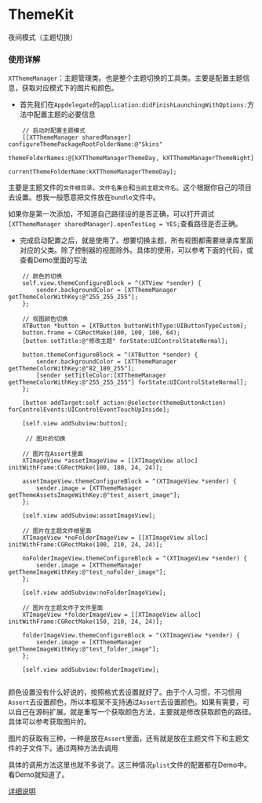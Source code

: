 # ThemeKit
夜间模式（主题切换）
### 使用详解

`XTThemeManager`：主题管理类。也是整个主题切换的工具类。主要是配置主题信息，获取对应模式下的图片和颜色。

* 首先我们在`Appdelegate`的`application:didFinishLaunchingWithOptions:`方法中配置主题的必要信息
    
```
    // 启动时配置主题模式
    [[XTThemeManager sharedManager] configureThemePackageRootFolderName:@"Skins"
                                                       themeFolderNames:@[kXTThemeManagerThemeDay, kXTThemeManagerThemeNight]
                                                 currentThemeFolderName:kXTThemeManagerThemeDay];
```

主要是主题文件的`文件根目录`、`文件名集合`和`当前主题文件名`。这个根据你自己的项目去设置。想我一般愿意把文件放在`bundle`文件中。

如果你是第一次添加，不知道自己路径设的是否正确，可以打开调试`[XTThemeManager sharedManager].openTestLog = YES;`查看路径是否正确。

* 完成启动配置之后，就是使用了。想要切换主题，所有视图都需要继承库里面对应的父类。除了控制器的视图除外。具体的使用，可以参考下面的代码，或查看Demo里面的写法

```
    // 颜色的切换
    self.view.themeConfigureBlock = ^(XTView *sender) {
        sender.backgroundColor = [XTThemeManager getThemeColorWithKey:@"255_255_255"];
    };
    
    // 视图颜色切换
    XTButton *button = [XTButton buttonWithType:UIButtonTypeCustom];
    button.frame = CGRectMake(100, 100, 100, 64);
    [button setTitle:@"修改主题" forState:UIControlStateNormal];
    
    button.themeConfigureBlock = ^(XTButton *sender) {
        sender.backgroundColor = [XTThemeManager getThemeColorWithKey:@"82_180_255"];
        [sender setTitleColor:[XTThemeManager getThemeColorWithKey:@"255_255_255"] forState:UIControlStateNormal];
    };
    
    [button addTarget:self action:@selector(themeButtonAction) forControlEvents:UIControlEventTouchUpInside];
    
    [self.view addSubview:button];
    
     // 图片的切换
    
    // 图片在Assert里面
    XTImageView *assetImageView = [[XTImageView alloc] initWithFrame:CGRectMake(100, 180, 24, 24)];
    
    assetImageView.themeConfigureBlock = ^(XTImageView *sender) {
        sender.image = [XTThemeManager getThemeAssetsImageWithKey:@"test_assert_image"];
    };
    
    [self.view addSubview:assetImageView];
    
    // 图片在主题文件根里面
    XTImageView *noFolderImageView = [[XTImageView alloc] initWithFrame:CGRectMake(100, 210, 24, 24)];
    
    noFolderImageView.themeConfigureBlock = ^(XTImageView *sender) {
        sender.image = [XTThemeManager getThemeImageWithKey:@"test_noFolder_image"];
    };
    
    [self.view addSubview:noFolderImageView];
    
    // 图片在主题文件子文件里面
    XTImageView *folderImageView = [[XTImageView alloc] initWithFrame:CGRectMake(150, 210, 24, 24)];
    
    folderImageView.themeConfigureBlock = ^(XTImageView *sender) {
        sender.image = [XTThemeManager getThemeImageWithKey:@"test_folder_image"];
    };
    
    [self.view addSubview:folderImageView];
    
```

颜色设置没有什么好说的，按照格式去设置就好了。由于个人习惯，不习惯用`Assert`去设置颜色，所以本框架不支持通过`Assert`去设置颜色。如果有需要，可以自己在源码扩展。就是重写一个获取颜色方法，主要就是修改获取颜色的路径。具体可以参考获取图片的。

图片的获取有三种，一种是放在`Assert`里面，还有就是放在主题文件下和主题文件的子文件下。通过两种方法去调用

具体的调用方法这里也就不多说了。这三种情况`plist`文件的配置都在Demo中。看Demo就知道了。

[详细说明](https://blog.csdn.net/XuanTong520/article/details/81903103)


